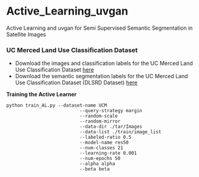 # Active_Learning_uvgan
Active Learning and uvgan for Semi Supervised Semantic Segmentation in Satellite Images


### UC Merced Land Use Classification Dataset

- Download the images and classification labels for the UC Merced Land Use Classification Dataset [here](http://weegee.vision.ucmerced.edu/datasets/landuse.html)
- Download the semantic segmentation labels for the UC Merced Land Use Classification Dataset (DLSRD Dataset) [here](https://sites.google.com/view/zhouwx/dataset#h.p_hQS2jYeaFpV0)

**Training the Active Learner**  

```
python train_AL.py --dataset-name UCM   
                           --query-strategy margin 
                           --random-scale 
                           --random-mirror 
                           --data-dir ./tar/Images
                           --data-list ./train/image_list
                           --labeled-ratio 0.5
                           --model-name res50
                           --num-classes 21
                           --learning-rate 0.001 
                           --num-epochs 50 
                           --alpha alpha
                           --beta beta
```
